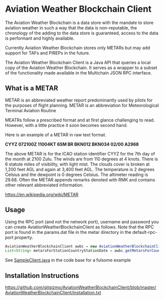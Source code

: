 Aviation Weather Blockchain Client
==================================

The Aviation Weather Blockchain is a data store with the mandate to store aviation weather in such a way that the data is non-reputable, the chronology of the adding to the data store is guaranteed, access to the data is performant and highly available.

Currently Aviation Weather Blockchain stores only METARs but may add support for TAFs and PIREPs in the future.

The Aviation Weather Blockchain Client is a Java API that queries a local copy of the Aviation Weather Blockchain. It serves as a wrapper to a subset of the functionality made available in the Multichain JSON RPC interface. 

What is a METAR
---------------

METAR is an abbreviated weather report predominantly used by pilots for the purposes of flight planning. METAR is an abbreviation for Meteorological Terminal Aviation Routine

MEATRs follow a prescribed format and at first glance challenging to read. However, with a little practice it soon becomes second hand.

Here is an example of a METAR in raw text format.

**CYYZ 072100Z 11004KT 6SM BR BKN012 BKN034 02/00 A2968**

The above METAR is for the ICAO station identifier CYYZ for the 7th day of the month at 2100 Zulu. The winds are from 110 degrees at 4 knots. There is 6 statute miles of visibility, with light mist. The clouds cover is broken at 1,200 feet AGL and again at 3,400 feet AGL. The temperature is 2 degrees Celsius and the dewpoint is 0 degrees Celsius. The altimeter reading is 29.68. Often the METAR appends remarks denoted with RMK and contains other relevant abbreviated information.

https://en.wikipedia.org/wiki/METAR

Usage
-----


Using the RPC port (and not the network port), username and password you can create AviationWeatherBlockchainClient as follows. Note that the RPC port is found in the params.dat file in the metar directory in the default-rpc-port property.

```java		
AviationWeatherBlockchainClient awbc = new AviationWeatherBlockchainClient("http://127.0.0.1:2652/", "foouser", "barpassword");
List<String> metarsForStationCountryStationDate = awbc.getMetarsForCountryAndStationIdAndObservationDate("CA", "CYYZ", new Date());
```
		
See [SampleClient.java](https://github.com/gitgizmo/AviationWeatherBlockchainClient/blob/master/AviationWeatherBlockchainClient/src/ca/nexcel/awbc/client/SampleClient.java) in the code base for a fulsome example

Installation Instructions
-------------------------
https://github.com/gitgizmo/AviationWeatherBlockchainClient/blob/master/AviationWeatherBlockchainClient/installation.txt
